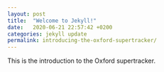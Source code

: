 ```yaml
---
layout: post
title:  "Welcome to Jekyll!"
date:   2020-06-21 22:57:42 +0200
categories: jekyll update
permalink: introducing-the-oxford-supertracker/
---
```


This is the introduction to the Oxford supertracker.